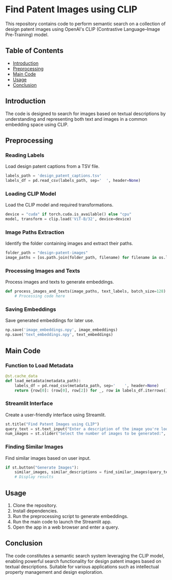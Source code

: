 
# Find Patent Images using CLIP

This repository contains code to perform semantic search on a collection of design patent images using OpenAI's CLIP (Contrastive Language–Image Pre-Training) model.

## Table of Contents

- [Introduction](#introduction)
- [Preprocessing](#preprocessing)
- [Main Code](#main-code)
- [Usage](#usage)
- [Conclusion](#conclusion)

## Introduction

The code is designed to search for images based on textual descriptions by understanding and representing both text and images in a common embedding space using CLIP.

## Preprocessing

### Reading Labels

Load design patent captions from a TSV file.

```python
labels_path = 'design_patent_captions.tsv'
labels_df = pd.read_csv(labels_path, sep='	', header=None)
```

### Loading CLIP Model

Load the CLIP model and required transformations.

```python
device = "cuda" if torch.cuda.is_available() else "cpu"
model, transform = clip.load('ViT-B/32', device=device)
```

### Image Paths Extraction

Identify the folder containing images and extract their paths.

```python
folder_path = "design-patent-images"
image_paths = [os.path.join(folder_path, filename) for filename in os.listdir(folder_path) if filename.endswith(('.png', '.jpg', '.jpeg'))]
```

### Processing Images and Texts

Process images and texts to generate embeddings.

```python
def process_images_and_texts(image_paths, text_labels, batch_size=128):
    # Processing code here
```

### Saving Embeddings

Save generated embeddings for later use.

```python
np.save('image_embeddings.npy', image_embeddings)
np.save('text_embeddings.npy', text_embeddings)
```

## Main Code

### Function to Load Metadata

```python
@st.cache_data
def load_metadata(metadata_path):
    labels_df = pd.read_csv(metadata_path, sep='	', header=None)
    return {row[0]: (row[0], row[2]) for _, row in labels_df.iterrows()}
```

### Streamlit Interface

Create a user-friendly interface using Streamlit.

```python
st.title("Find Patent Images using CLIP")
query_text = st.text_input("Enter a description of the image you're looking for:")
num_images = st.slider("Select the number of images to be generated:", min_value=1, max_value=10, value=5)
```

### Finding Similar Images

Find similar images based on user input.

```python
if st.button("Generate Images"):
    similar_images, similar_descriptions = find_similar_images(query_text, num_images, image_embeddings)
    # Display results
```

## Usage

1. Clone the repository.
2. Install dependencies.
3. Run the preprocessing script to generate embeddings.
4. Run the main code to launch the Streamlit app.
5. Open the app in a web browser and enter a query.

## Conclusion

The code constitutes a semantic search system leveraging the CLIP model, enabling powerful search functionality for design patent images based on textual descriptions. Suitable for various applications such as intellectual property management and design exploration.
